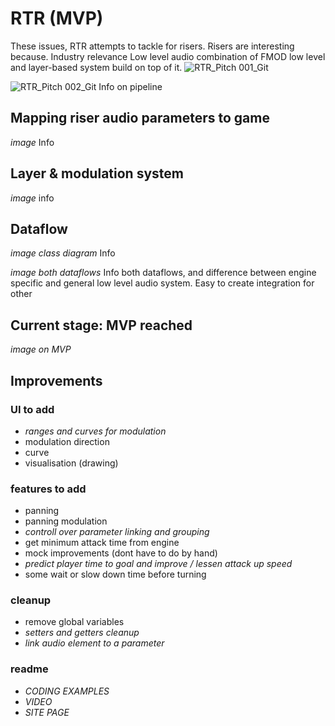 # RTR (MVP)
These issues, RTR attempts to tackle for risers.
Risers are interesting because.
Industry relevance
Low level audio combination of FMOD low level and layer-based system build on top of it.
![RTR_Pitch 001_Git](https://user-images.githubusercontent.com/31696336/104463933-a8d4f380-55b2-11eb-8546-52767fd80a8b.png)

![RTR_Pitch 002_Git](https://user-images.githubusercontent.com/31696336/104463994-ba1e0000-55b2-11eb-90bb-23ad7fe00a7b.png)
Info on pipeline

## Mapping riser audio parameters to game
*image*
Info

## Layer & modulation system
*image*
info

## Dataflow
*image class diagram*
Info

*image both dataflows*
Info both dataflows, and difference between engine specific and general low level audio system. Easy to create integration for other

## Current stage: MVP reached
*image on MVP*

## Improvements
### UI to add
- *ranges and curves for modulation*
- modulation direction
- curve
- visualisation (drawing)
### features to add
- panning
- panning modulation
- *controll over parameter linking and grouping*
- get minimum attack time from engine
- mock improvements (dont have to do by hand)
- *predict player time to goal and improve / lessen attack up speed*
- some wait or slow down time before turning 
### cleanup
- remove global variables
- *setters and getters cleanup*
- *link audio element to a parameter*
### readme
- *CODING EXAMPLES*
- *VIDEO*
- *SITE PAGE*
